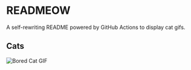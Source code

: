 # READMEOW

A self-rewriting README powered by GitHub Actions to display cat gifs.

## Cats

![Bored Cat GIF](https://media4.giphy.com/media/v1.Y2lkPTlhY2QwMmRhbzZyaHEyNzZ5bXd5cXFha3dwd2J5NHh0enFodTgyNmJ0dGQ0eHdkdyZlcD12MV9naWZzX3NlYXJjaCZjdD1n/mlvseq9yvZhba/200.gif)
